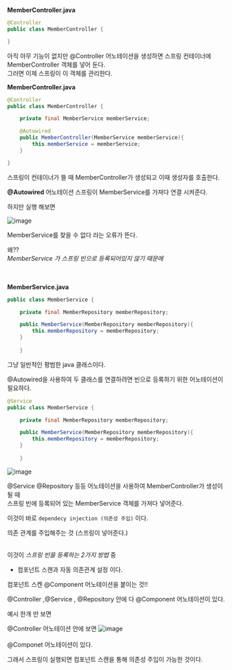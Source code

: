 **MemberController.java**
```java
@Controller
public class MemberController {

}
```

아직 아무 기능이 없지만
@Controller 어노테이션을 생성하면
스프링 컨테이너에 MemberController 객체를 넣어 둔다.<br/>
그러면 이제 스프링이 이 객체를 관리한다.


**MemberController.java**
```java
@Controller
public class MemberController {

    private final MemberService memberService;

    @Autowired
    public MemberController(MemberService memberService){
        this.memberService = memberService;
    }

}

```

스프링이 컨테이너가 뜰 때 MemberController가 생성되고
이때 생성자를 호출한다.

**@Autowired** 어노테이션
스프링이 MemberService를 가져다 연결 시켜준다.

하지만 실행 해보면

![image](https://user-images.githubusercontent.com/66653324/103364258-a11c4600-4b00-11eb-8525-391e32dff47a.png)


MemberService를 찾을 수 없다 라는 오류가 뜬다.

왜??<br/>
*MemberService 가 스프링 빈으로 등록되어있지 않기 때문에*  <br/><br/><br/>

**MemberService.java**
```java
public class MemberService {

    private final MemberRepository memberRepository;

    public MemberService(MemberRepository memberRepository){
        this.memberRepository = memberRepository;
    }
    
    }

```
그냥 일반적인 평범한 java 클래스이다.

@Autowired을 사용하여 두 클래스를 연결하려면
빈으로 등록하기 위한 어노테이션이 필요하다.<br/>

```java
@Service
public class MemberService {

    private final MemberRepository memberRepository;

    public MemberService(MemberRepository memberRepository){
        this.memberRepository = memberRepository;
    }
    
    }

```
![image](https://user-images.githubusercontent.com/66653324/103364666-bfcf0c80-4b01-11eb-826b-dafe80d8ef2f.png)

@Service @Repository 등등 어노테이션을 사용하여 MemberController가 생성이 될 때 <br/>
스프링 빈에 등록되어 있는 MemberService 객체를 가져다 넣어준다. <br/>

이것이 바로 `dependecy injection (의존성 주입)` 이다. <br/>

의존 관계를 주입해주는 것 (스프링이 넣어준다.)<br/><br/>

이것이 _스프링 빈을 등록하는 2가지 방법_ 중 
- 컴포넌트 스캔과 자동 의존관계 설정 이다.

컴포넌트 스켄
@Component 어노테이션을 붙이는 것!!

@Controller ,@Service , @Repository 안에 다 @Component 어노테이션이 있다.

예시 한개 만 보면 

@Controller 어노테이션 안에 보면
![image](https://user-images.githubusercontent.com/66653324/103365554-ad55d280-4b03-11eb-8fa1-987a7c209066.png)<br/><br/>
@Componet 어노테이션이 있다.

그래서 스프링이 실행되면 컴포넌트 스캔을 통해 의존성 주입이 가능한 것이다.

